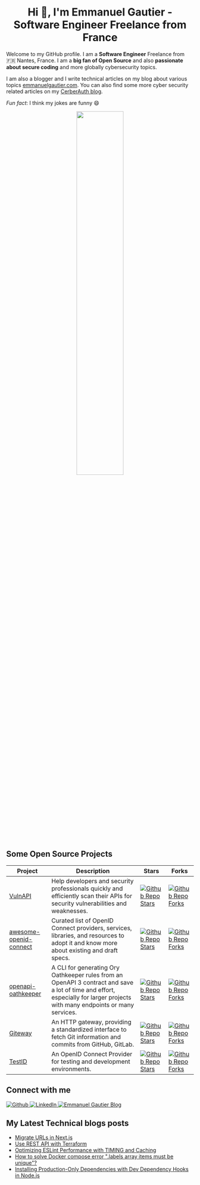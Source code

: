 <h1 align="center">Hi 👋, I'm Emmanuel Gautier - Software Engineer Freelance from France</h1>

Welcome to my GitHub profile. I am a **Software Engineer** Freelance from 🇫🇷 Nantes, France. I am a **big fan of Open Source** and also **passionate about secure coding** and more globally cybersecurity topics.

I am also a blogger and I write technical articles on my blog about various topics [emmanuelgautier.com](https://www.emmanuelgautier.com). You can also find some more cyber security related articles on my [CerberAuth blog](https://www.cerberauth.com/blog/).

*Fun fact*: I think my jokes are funny 😄

<p align="center">
  <picture>
    <source
      srcset="https://github-readme-stats.vercel.app/api?username=emmanuelgautier&show_icons=true&count_private=true&hide_border=true&hide=issues,contribs&&theme=dark&cache_seconds=86400"
      media="(prefers-color-scheme: dark)"
    />
    <source
      srcset="https://github-readme-stats.vercel.app/api?username=emmanuelgautier&show_icons=true&count_private=true&hide_border=true&hide=issues,contribs&cache_seconds=86400"
      media="(prefers-color-scheme: light), (prefers-color-scheme: no-preference)"
    />
    <img height="50%" width="auto" src="https://github-readme-stats.vercel.app/api?username=emmanuelgautier&show_icons=true&count_private=true&hide_border=true&hide=issues,contribs&cache_seconds=86400" />
  </picture>
</p>

## Some Open Source Projects

| Project | Description | Stars | Forks |
| ------- | ----------- | ----- | --- |
| [VulnAPI](https://github.com/cerberauth/vulnapi) | Help developers and security professionals quickly and efficiently scan their APIs for security vulnerabilities and weaknesses. | [![Github Repo Stars](https://img.shields.io/github/stars/cerberauth/vulnapi?style=for-the-badge)](https://github.com/cerberauth/vulnapi) | [![Github Repo Forks](https://img.shields.io/github/forks/cerberauth/vulnapi?style=for-the-badge)](https://github.com/cerberauth/vulnapi) |
| [awesome-openid-connect](https://github.com/cerberauth/awesome-openid-connect) | Curated list of OpenID Connect providers, services, libraries, and resources to adopt it and know more about existing and draft specs. | [![Github Repo Stars](https://img.shields.io/github/stars/cerberauth/awesome-openid-connect?style=for-the-badge)](https://github.com/cerberauth/awesome-openid-connect) | [![Github Repo Forks](https://img.shields.io/github/forks/cerberauth/awesome-openid-connect?style=for-the-badge)](https://github.com/cerberauth/awesome-openid-connect) |
| [openapi-oathkeeper](https://github.com/cerberauth/openapi-oathkeeper) | A CLI for generating Ory Oathkeeper rules from an OpenAPI 3 contract and save a lot of time and effort, especially for larger projects with many endpoints or many services. | [![Github Repo Stars](https://img.shields.io/github/stars/cerberauth/openapi-oathkeeper?style=for-the-badge)](https://github.com/cerberauth/openapi-oathkeeper) | [![Github Repo Forks](https://img.shields.io/github/forks/cerberauth/openapi-oathkeeper?style=for-the-badge)](https://github.com/cerberauth/openapi-oathkeeper) |
| [Giteway](https://github.com/thegalactiks/giteway) | An HTTP gateway, providing a standardized interface to fetch Git information and commits from GitHub, GitLab. | [![Github Repo Stars](https://img.shields.io/github/stars/thegalactiks/giteway?style=for-the-badge)](https://github.com/thegalactiks/giteway) | [![Github Repo Forks](https://img.shields.io/github/forks/thegalactiks/giteway?style=for-the-badge)](https://github.com/thegalactiks/giteway) |
| [TestID](https://github.com/cerberauth/testid) | An OpenID Connect Provider for testing and development environments. | [![Github Repo Stars](https://img.shields.io/github/stars/cerberauth/testid?style=for-the-badge)](https://github.com/cerberauth/testid) | [![Github Repo Forks](https://img.shields.io/github/forks/cerberauth/testid?style=for-the-badge)](https://github.com/cerberauth/testid) |

## Connect with me

<p align="left">
  <a href="https://github.com/emmanuelgautier" target="blank">
    <img alt="Github" src="https://img.shields.io/badge/GitHub-%2312100E.svg?&style=for-the-badge&logo=Github&logoColor=white" />
  </a>
  <a href="https://linkedin.com/in/emmanuelgautier1" target="blank">
    <img alt="LinkedIn" src="https://img.shields.io/badge/linkedin-%230077B5.svg?&style=for-the-badge&logo=linkedin&logoColor=white" />
  </a>
  <a href="https://www.emmanuelgautier.com/rss.xml" target="blank">
    <img alt="Emmanuel Gautier Blog" src="https://img.shields.io/badge/Blog-%2312100E.svg?&style=for-the-badge&logo=rss&logoColor=#FFA500" />
  </a>
</p>

## My Latest Technical blogs posts

<!-- BLOG-POST-LIST:START -->
- [Migrate URLs in Next.js](https://www.emmanuelgautier.com/blog/migrate-urls-nextjs)
- [Use REST API with Terraform](https://www.emmanuelgautier.com/blog/terraform-rest-api)
- [Optimizing ESLint Performance with TIMING and Caching](https://www.emmanuelgautier.com/blog/optimize-eslint-performance)
- [How to solve Docker compose error &quot;.labels array items must be unique&quot;?](https://www.emmanuelgautier.com/blog/solve-docker-compose-labels-must-unique)
- [Installing Production-Only Dependencies with Dev Dependency Hooks in Node.js](https://www.emmanuelgautier.com/blog/install-production-only-dependencies-with-dev-dependency-hooks-node)
<!-- BLOG-POST-LIST:END -->
